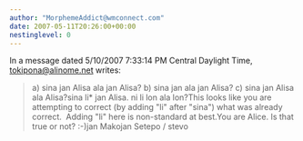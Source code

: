 ```yaml
---
author: "MorphemeAddict@wmconnect.com"
date: 2007-05-11T20:26:00+00:00
nestinglevel: 0
---
```

In a message dated 5/10/2007 7:33:14 PM Central Daylight Time, [tokipona@alinome.net](mailto://tokipona@alinome.net) writes:

> a) sina jan Alisa ala jan Alisa?
> b) sina jan ala jan Alisa?
> c) sina jan Alisa ala Alisa?sina li\* jan Alisa. ni li lon ala lon?This looks like you are attempting to correct (by adding "li" after "sina") what was already correct.  Adding "li" here is non-standard at best.You are Alice. Is that true or not? :-)jan Makojan Setepo / stevo